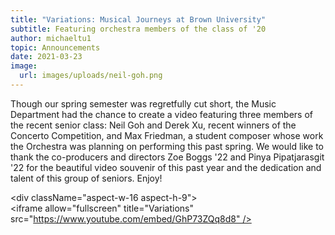 ```yaml
---
title: "Variations: Musical Journeys at Brown University"
subtitle: Featuring orchestra members of the class of '20
author: michaeltu1
topic: Announcements
date: 2021-03-23
image:
  url: images/uploads/neil-goh.png
---
```

Though our spring semester was regretfully cut short, the Music Department had the chance to create a video featuring three members of the recent senior class: Neil Goh and Derek Xu, recent winners of the Concerto Competition, and Max Friedman, a student composer whose work the Orchestra was planning on performing this past spring. We would like to thank the co-producers and directors Zoe Boggs '22 and Pinya Pipatjarasgit '22 for the beautiful video souvenir of this past year and the dedication and talent of this group of seniors. Enjoy!



<div className="aspect-w-16 aspect-h-9"><iframe allow="fullscreen" title="Variations" src="https://www.youtube.com/embed/GhP73ZQq8d8" /></div>